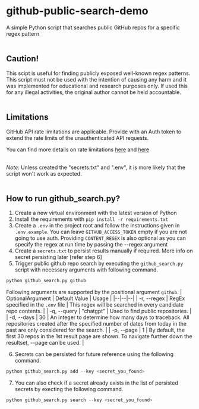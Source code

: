 #  github-public-search-demo

A simple Python script that searches public GitHub repos for a specific regex pattern  
<br>

##  Caution!
This scipt is useful for finding publicly exposed well-known regex patterns. This script must not be used with the intention of causing any harm and it was implemented for educational and research purposes only. If used this for any illegal activities, the original author cannot be held accountable.  
<br>

##  Limitations
GitHub API rate limitations are applicable. Provide with an Auth token to extend the rate limits of the unauthenticated API requests.  

You can find more details on rate limitations [here](https://docs.github.com/en/rest/overview/resources-in-the-rest-api?apiVersion=2022-11-28) and [here](https://docs.github.com/en/rest/overview/resources-in-the-rest-api?apiVersion=2022-11-28#increasing-the-unauthenticated-rate-limit-for-oauth-apps)  
<br>

_Note:_ Unless created the "secrets.txt" and ".env", it is more likely that the script won't work as expected.  
<br>


##  How to run github_search.py?
1. Create a new virtual environment with the latest version of Python
2. Install the requirements with `pip install -r requirements.txt`
3. Create a `.env` in the project root and follow the instructions given in `.env.example`. You can leave `GITHUB_ACCESS_TOKEN` empty if you are not going to use auth. Providing `CONTENT_REGEX` is also optional as you can specify the regex at run time by passing the --regex argument
4. Create a `secrets.txt` to persist results manually if required. More info on secret persisting later [refer step 6]
5. Trigger public github repo search by executing the `github_search.py` script with necessary arguments with following command.

```Python
python github_search.py github
```
Following arguments are supported by the positional argument `github`.
| OptionalArgument | Default Value | Usage |
|--|--|--|
| -r, --regex | RegEx specified in the `.env` file | This regex will be searched in every candidate repo contents. | 
| -q, --query | "chatgpt" | Used to find public repositories. | 
| -d, --days | 30 | An integer to determine how many days to traceback. All repositories created after the specified number of dates from today in the past are only considered for the search. | 
| -p, --page | 1 | By default, the first 30 repos in the 1st result page are shown. To navigate further down the resultset, --page can be used. |

6. Secrets can be persisted for future reference using the following command.

```Python
python github_search.py add --key <secret_you_found>
```

7. You can also check if a secret already exists in the list of persisted secrets by execting the following command.

```Python
python github_search.py search --key <secret_you_found>
```